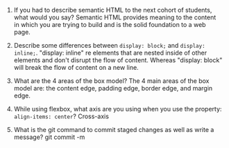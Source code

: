 1. If you had to describe semantic HTML to the next cohort of students, what would you say?
Semantic HTML provides meaning to the content in which you are trying to build and is the solid foundation to a web page. 


2. Describe some differences between ```display: block;``` and ```display: inline;```.
"display: inline" re elements that are nested inside of other elements and don't  disrupt the flow of content. Whereas "display: block" will break the flow of content on a new line. 

3. What are the 4 areas of the box model?
The 4 main areas of the box model are: the content edge, padding edge, border edge, and margin edge.

4. While using flexbox, what axis are you using when you use the property: ```align-items: center```?
Cross-axis 

5. What is the git command to commit staged changes as well as write a message? 
git commit -m